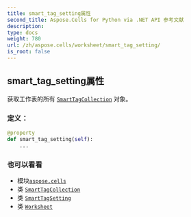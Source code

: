 ```yaml
---
title: smart_tag_setting属性
second_title: Aspose.Cells for Python via .NET API 参考文献
description:
type: docs
weight: 780
url: /zh/aspose.cells/worksheet/smart_tag_setting/
is_root: false
---
```

## smart_tag_setting属性

获取工作表的所有 [`SmartTagCollection`](/cells/python-net/zh/aspose.cells.markup/smarttagcollection) 对象。
### 定义：
```python
@property
def smart_tag_setting(self):
    ...
```

### 也可以看看
* 模块[`aspose.cells`](../../)
* 类 [`SmartTagCollection`](/cells/python-net/zh/aspose.cells.markup/smarttagcollection)
* 类 [`SmartTagSetting`](/cells/python-net/zh/aspose.cells.markup/smarttagsetting)
* 类 [`Worksheet`](/cells/python-net/zh/aspose.cells/worksheet)
